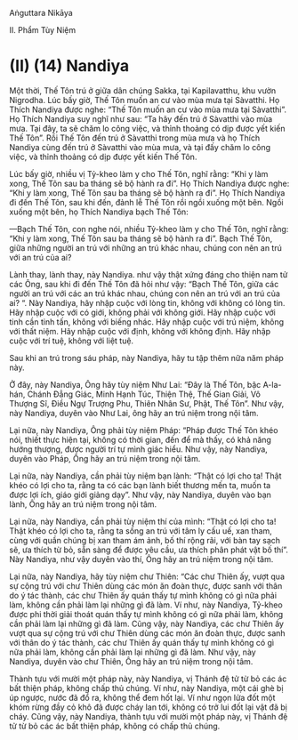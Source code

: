 Aṅguttara Nikāya

II. Phẩm Tùy Niệm

# (II) (14) Nandiya

Một thời, Thế Tôn trú ở giữa dân chúng Sakka, tại Kapilavatthu, khu vườn Nigrodha. Lúc bấy giờ, Thế Tôn muốn an cư vào mùa mưa tại Sàvatthi. Họ Thích Nandiya được nghe: “Thế Tôn muốn an cư vào mùa mưa tại Sàvatthi”. Họ Thích Nandiya suy nghĩ như sau: “Ta hãy đến trú ở Sàvatthi vào mùa mưa. Tại đây, ta sẽ chăm lo công việc, và thỉnh thoảng có dịp được yết kiến Thế Tôn”. Rồi Thế Tôn đến trú ở Sàvatthi trong mùa mưa và họ Thích Nandiya cùng đến trú ở Sàvatthi vào mùa mưa, và tại đấy chăm lo công việc, và thỉnh thoảng có dịp được yết kiến Thế Tôn.

Lúc bấy giờ, nhiều vị Tỷ-kheo làm y cho Thế Tôn, nghĩ rằng: “Khi y làm xong, Thế Tôn sau ba tháng sẽ bộ hành ra đi”. Họ Thích Nandiya được nghe: “Khi y làm xong, Thế Tôn sau ba tháng sẽ bộ hành ra đi”. Họ Thích Nandiya đi đến Thế Tôn, sau khi đến, đảnh lễ Thế Tôn rồi ngồi xuống một bên. Ngồi xuống một bên, họ Thích Nandiya bạch Thế Tôn:

—Bạch Thế Tôn, con nghe nói, nhiều Tỷ-kheo làm y cho Thế Tôn, nghĩ rằng: “Khi y làm xong, Thế Tôn sau ba tháng sẽ bộ hành ra đi”. Bạch Thế Tôn, giữa những người an trú với những an trú khác nhau, chúng con nên an trú với an trú của ai?

Lành thay, lành thay, này Nandiya. như vậy thật xứng đáng cho thiện nam tử các Ông, sau khi đi đến Thế Tôn đã hỏi như vậy: “Bạch Thế Tôn, giữa các người an trú với các an trú khác nhau, chúng con nên an trú với an trú của ai? “. Này Nandiya, hãy nhập cuộc với lòng tin, không với không có lòng tin. Hãy nhập cuộc với có giới, không phải với không giới. Hãy nhập cuộc với tinh cần tinh tấn, không với biếng nhác. Hãy nhập cuộc với trú niệm, không với thất niệm. Hãy nhập cuộc với định, không với không định. Hãy nhập cuộc với trí tuệ, không với liệt tuệ.

Sau khi an trú trong sáu pháp, này Nandiya, hãy tu tập thêm nữa năm pháp này.

Ở đây, này Nandiya, Ông hãy tùy niệm Như Lai: “Ðây là Thế Tôn, bậc A-la-hán, Chánh Ðẳng Giác, Minh Hạnh Túc, Thiện Thệ, Thế Gian Giải, Vô Thượng Sĩ, Điều Ngự Trượng Phu, Thiên Nhân Sư, Phật, Thế Tôn”. Như vậy, này Nandiya, duyên vào Như Lai, ông hãy an trú niệm trong nội tâm.

Lại nữa, này Nandiya, Ông phải tùy niệm Pháp: “Pháp được Thế Tôn khéo nói, thiết thực hiện tại, không có thời gian, đến để mà thấy, có khả năng hướng thượng, được người trí tự mình giác hiểu. Như vậy, này Nandiya, duyên vào Pháp, Ông hãy an trú niệm trong nội tâm.

Lại nữa, này Nandiya, cần phải tùy niệm bạn lành: “Thật có lợi cho ta! Thật khéo có lợi cho ta, rằng ta có các bạn lành biết thương mến ta, muốn ta được lợi ích, giáo giới giảng dạy”. Như vậy, này Nandiya, duyên vào bạn lành, Ông hãy an trú niệm trong nội tâm.

Lại nữa, này Nandiya, cần phải tùy niệm thí của mình: “Thật có lợi cho ta! Thật khéo có lợi cho ta, rằng ta sống an trú với tâm ly cấu uế, xan tham, cùng với quần chúng bị xan tham ám ảnh, bố thí rộng rãi, với bàn tay sạch sẽ, ưa thích từ bỏ, sẵn sàng để được yêu cầu, ưa thích phân phát vật bố thí”. Này Nandiya, như vậy duyên vào thí, Ông hãy an trú niệm trong nội tâm.

Lại nữa, này Nandiya, hãy tùy niệm chư Thiên: “Các chư Thiên ấy, vượt qua sự cộng trú với chư Thiên dùng các món ăn đoàn thực, được sanh với thân do ý tác thành, các chư Thiên ấy quán thấy tự mình không có gì nữa phải làm, không cần phải làm lại những gì đã làm. Ví như, này Nandiya, Tỷ-kheo được phi thời giải thoát quán thấy tự mình không có gì nữa phải làm, không cần phải làm lại những gì đã làm. Cũng vậy, này Nandiya, các chư Thiên ấy vượt qua sự cộng trú với chư Thiên dùng các món ăn đoàn thực, được sanh với thân do ý tác thành, các chư Thiên ấy quán thấy tự mình không có gì nữa phải làm, không cần phải làm lại những gì đã làm. Như vậy, này Nandiya, duyên vào chư Thiên, Ông hãy an trú niệm trong nội tâm.

Thành tựu với mười một pháp này, này Nandiya, vị Thánh đệ tử từ bỏ các ác bất thiện pháp, không chấp thủ chúng. Ví như, này Nandiya, một cái ghè bị úp ngược, nước đã đổ ra, không thể đem hốt lại. Ví như ngọn lửa đốt một khóm rừng đầy cỏ khô đã được cháy lan tới, không có trở lui đốt lại vật đã bị cháy. Cũng vậy, này Nandiya, thành tựu với mười một pháp này, vị Thánh đệ tử từ bỏ các ác bất thiện pháp, không có chấp thủ chúng.

